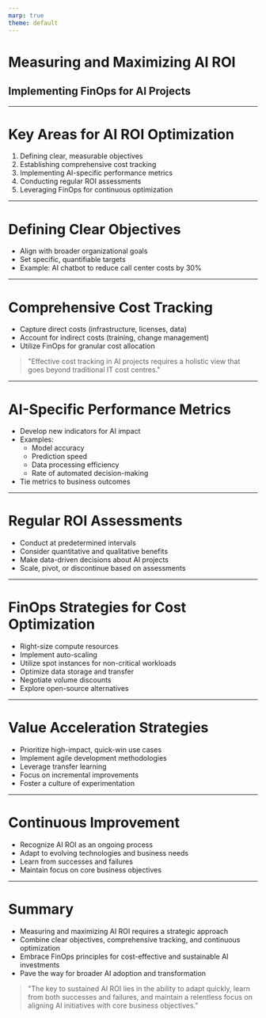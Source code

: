 ```yaml
---
marp: true
theme: default
---
```


# Measuring and Maximizing AI ROI
## Implementing FinOps for AI Projects

---

# Key Areas for AI ROI Optimization

1. Defining clear, measurable objectives
2. Establishing comprehensive cost tracking
3. Implementing AI-specific performance metrics
4. Conducting regular ROI assessments
5. Leveraging FinOps for continuous optimization

---

# Defining Clear Objectives

- Align with broader organizational goals
- Set specific, quantifiable targets
- Example: AI chatbot to reduce call center costs by 30%

---

# Comprehensive Cost Tracking

- Capture direct costs (infrastructure, licenses, data)
- Account for indirect costs (training, change management)
- Utilize FinOps for granular cost allocation

> "Effective cost tracking in AI projects requires a holistic view that goes beyond traditional IT cost centres."

---

# AI-Specific Performance Metrics

- Develop new indicators for AI impact
- Examples:
  - Model accuracy
  - Prediction speed
  - Data processing efficiency
  - Rate of automated decision-making
- Tie metrics to business outcomes

---

# Regular ROI Assessments

- Conduct at predetermined intervals
- Consider quantitative and qualitative benefits
- Make data-driven decisions about AI projects
- Scale, pivot, or discontinue based on assessments

---

# FinOps Strategies for Cost Optimization

- Right-size compute resources
- Implement auto-scaling
- Utilize spot instances for non-critical workloads
- Optimize data storage and transfer
- Negotiate volume discounts
- Explore open-source alternatives

---

# Value Acceleration Strategies

- Prioritize high-impact, quick-win use cases
- Implement agile development methodologies
- Leverage transfer learning
- Focus on incremental improvements
- Foster a culture of experimentation

---

# Continuous Improvement

- Recognize AI ROI as an ongoing process
- Adapt to evolving technologies and business needs
- Learn from successes and failures
- Maintain focus on core business objectives

---

# Summary

- Measuring and maximizing AI ROI requires a strategic approach
- Combine clear objectives, comprehensive tracking, and continuous optimization
- Embrace FinOps principles for cost-effective and sustainable AI investments
- Pave the way for broader AI adoption and transformation

> "The key to sustained AI ROI lies in the ability to adapt quickly, learn from both successes and failures, and maintain a relentless focus on aligning AI initiatives with core business objectives."